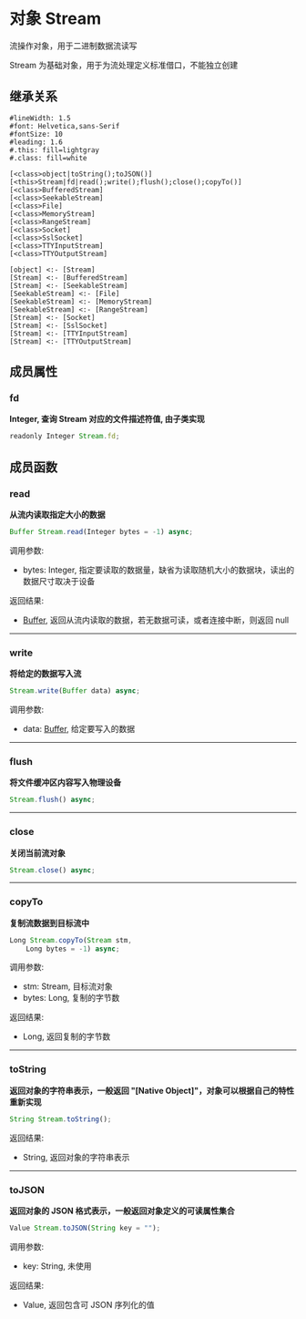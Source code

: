 # 对象 Stream
流操作对象，用于二进制数据流读写

Stream 为基础对象，用于为流处理定义标准借口，不能独立创建

## 继承关系
```uml
#lineWidth: 1.5
#font: Helvetica,sans-Serif
#fontSize: 10
#leading: 1.6
#.this: fill=lightgray
#.class: fill=white

[<class>object|toString();toJSON()]
[<this>Stream|fd|read();write();flush();close();copyTo()]
[<class>BufferedStream]
[<class>SeekableStream]
[<class>File]
[<class>MemoryStream]
[<class>RangeStream]
[<class>Socket]
[<class>SslSocket]
[<class>TTYInputStream]
[<class>TTYOutputStream]

[object] <:- [Stream]
[Stream] <:- [BufferedStream]
[Stream] <:- [SeekableStream]
[SeekableStream] <:- [File]
[SeekableStream] <:- [MemoryStream]
[SeekableStream] <:- [RangeStream]
[Stream] <:- [Socket]
[Stream] <:- [SslSocket]
[Stream] <:- [TTYInputStream]
[Stream] <:- [TTYOutputStream]
```

## 成员属性
        
### fd
**Integer, 查询 Stream 对应的文件描述符值, 由子类实现**

```JavaScript
readonly Integer Stream.fd;
```

## 成员函数
        
### read
**从流内读取指定大小的数据**

```JavaScript
Buffer Stream.read(Integer bytes = -1) async;
```

调用参数:
* bytes: Integer, 指定要读取的数据量，缺省为读取随机大小的数据块，读出的数据尺寸取决于设备

返回结果:
* [Buffer](Buffer.md), 返回从流内读取的数据，若无数据可读，或者连接中断，则返回 null

--------------------------
### write
**将给定的数据写入流**

```JavaScript
Stream.write(Buffer data) async;
```

调用参数:
* data: [Buffer](Buffer.md), 给定要写入的数据

--------------------------
### flush
**将文件缓冲区内容写入物理设备**

```JavaScript
Stream.flush() async;
```

--------------------------
### close
**关闭当前流对象**

```JavaScript
Stream.close() async;
```

--------------------------
### copyTo
**复制流数据到目标流中**

```JavaScript
Long Stream.copyTo(Stream stm,
    Long bytes = -1) async;
```

调用参数:
* stm: Stream, 目标流对象
* bytes: Long, 复制的字节数

返回结果:
* Long, 返回复制的字节数

--------------------------
### toString
**返回对象的字符串表示，一般返回 "[Native Object]"，对象可以根据自己的特性重新实现**

```JavaScript
String Stream.toString();
```

返回结果:
* String, 返回对象的字符串表示

--------------------------
### toJSON
**返回对象的 JSON 格式表示，一般返回对象定义的可读属性集合**

```JavaScript
Value Stream.toJSON(String key = "");
```

调用参数:
* key: String, 未使用

返回结果:
* Value, 返回包含可 JSON 序列化的值


